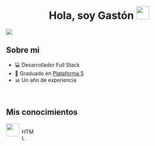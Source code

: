 <div align="center">
<h1 align="center">Hola, soy Gastón <img src="https://media.giphy.com/media/hvRJCLFzcasrR4ia7z/giphy.gif" width="35"></h1>
</div>
<img src="https://res.cloudinary.com/dpbr1u8z5/image/upload/v1708005484/Gast%C3%B3n_Ariel_Rabinovich_wsv2dm.png">

## Sobre mi

- 💻 Desarrollador Full Stack
- 📜 Graduado en [Plataforma 5](https://www.plataforma5.la/)
- 📊 Un año de experiencia
<br>

## Mis conocimientos

<div style="display: grid; grid-template-columns: repeat(auto-fill, minmax(35px, 1fr)); gap: 5px;">
<img src="https://svgl.vercel.app/library/html5.svg" width="35">
<p>HTML</p>
</div>
